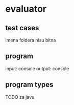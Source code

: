 # evaluator


## test cases
imena foldera nisu bitna


## program
input: console
output: console

## program types
TODO za javu

